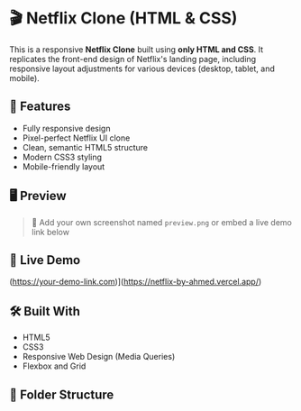 # 🎬 Netflix Clone (HTML & CSS)

This is a responsive **Netflix Clone** built using **only HTML and CSS**. It replicates the front-end design of Netflix's landing page, including responsive layout adjustments for various devices (desktop, tablet, and mobile).

## 🔧 Features

- Fully responsive design
- Pixel-perfect Netflix UI clone
- Clean, semantic HTML5 structure
- Modern CSS3 styling
- Mobile-friendly layout

## 🖥️ Preview



> 📌 Add your own screenshot named `preview.png` or embed a live demo link below

## 🔗 Live Demo

(https://your-demo-link.com)](https://netflix-by-ahmed.vercel.app/)

## 🛠️ Built With

- HTML5
- CSS3
- Responsive Web Design (Media Queries)
- Flexbox and Grid

## 📁 Folder Structure

